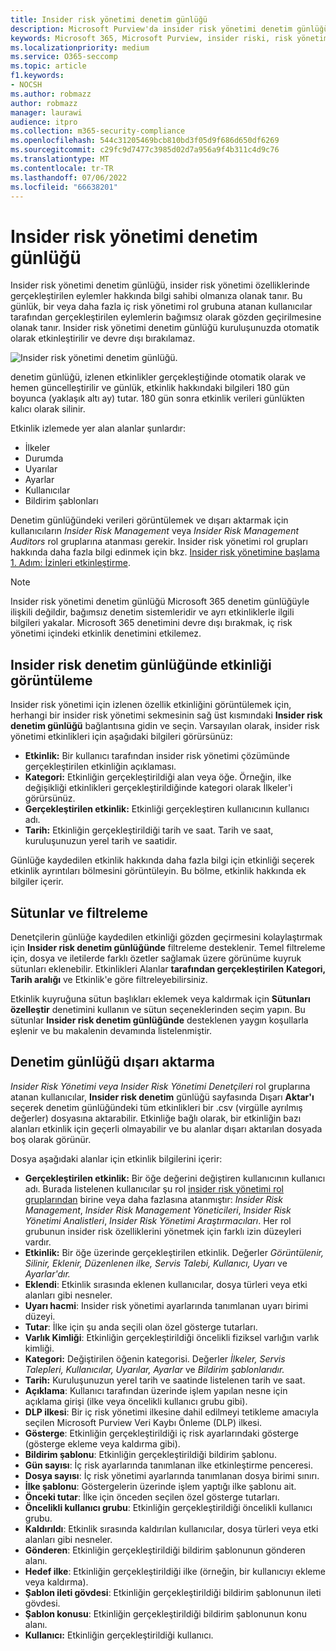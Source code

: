 ```yaml
---
title: Insider risk yönetimi denetim günlüğü
description: Microsoft Purview'da insider risk yönetimi denetim günlüğü hakkında bilgi edinin
keywords: Microsoft 365, Microsoft Purview, insider riski, risk yönetimi, uyumluluk
ms.localizationpriority: medium
ms.service: O365-seccomp
ms.topic: article
f1.keywords:
- NOCSH
ms.author: robmazz
author: robmazz
manager: laurawi
audience: itpro
ms.collection: m365-security-compliance
ms.openlocfilehash: 544c31205469bcb810bd3f05d9f686d650df6269
ms.sourcegitcommit: c29fc9d7477c3985d02d7a956a9f4b311c4d9c76
ms.translationtype: MT
ms.contentlocale: tr-TR
ms.lasthandoff: 07/06/2022
ms.locfileid: "66638201"
---
```

# <a name="insider-risk-management-audit-log"></a>Insider risk yönetimi denetim günlüğü

Insider risk yönetimi denetim günlüğü, insider risk yönetimi özelliklerinde gerçekleştirilen eylemler hakkında bilgi sahibi olmanıza olanak tanır. Bu günlük, bir veya daha fazla iç risk yönetimi rol grubuna atanan kullanıcılar tarafından gerçekleştirilen eylemlerin bağımsız olarak gözden geçirilmesine olanak tanır. Insider risk yönetimi denetim günlüğü kuruluşunuzda otomatik olarak etkinleştirilir ve devre dışı bırakılamaz.

![Insider risk yönetimi denetim günlüğü.](../media/insider-risk-audit-log.png)

denetim günlüğü, izlenen etkinlikler gerçekleştiğinde otomatik olarak ve hemen güncelleştirilir ve günlük, etkinlik hakkındaki bilgileri 180 gün boyunca (yaklaşık altı ay) tutar. 180 gün sonra etkinlik verileri günlükten kalıcı olarak silinir.

Etkinlik izlemede yer alan alanlar şunlardır:

- İlkeler
- Durumda
- Uyarılar
- Ayarlar
- Kullanıcılar
- Bildirim şablonları

Denetim günlüğündeki verileri görüntülemek ve dışarı aktarmak için kullanıcıların *Insider Risk Management* veya *Insider Risk Management Auditors* rol gruplarına atanması gerekir. Insider risk yönetimi rol grupları hakkında daha fazla bilgi edinmek için bkz. [Insider risk yönetimine başlama 1. Adım: İzinleri etkinleştirme](insider-risk-management-configure.md#step-1-required-enable-permissions-for-insider-risk-management).

> [!NOTE]
> Insider risk yönetimi denetim günlüğü Microsoft 365 denetim günlüğüyle ilişkili değildir, bağımsız denetim sistemleridir ve ayrı etkinliklerle ilgili bilgileri yakalar. Microsoft 365 denetimini devre dışı bırakmak, iç risk yönetimi içindeki etkinlik denetimini etkilemez.

## <a name="view-activity-in-the-insider-risk-audit-log"></a>Insider risk denetim günlüğünde etkinliği görüntüleme

Insider risk yönetimi için izlenen özellik etkinliğini görüntülemek için, herhangi bir insider risk yönetimi sekmesinin sağ üst kısmındaki **Insider risk denetim günlüğü** bağlantısına gidin ve seçin. Varsayılan olarak, insider risk yönetimi etkinlikleri için aşağıdaki bilgileri görürsünüz:

- **Etkinlik:** Bir kullanıcı tarafından insider risk yönetimi çözümünde gerçekleştirilen etkinliğin açıklaması.
- **Kategori:** Etkinliğin gerçekleştirildiği alan veya öğe. Örneğin, ilke değişikliği etkinlikleri gerçekleştirildiğinde  kategori olarak İlkeler'i görürsünüz.
- **Gerçekleştirilen etkinlik:** Etkinliği gerçekleştiren kullanıcının kullanıcı adı.
- **Tarih:** Etkinliğin gerçekleştirildiği tarih ve saat. Tarih ve saat, kuruluşunuzun yerel tarih ve saatidir.

Günlüğe kaydedilen etkinlik hakkında daha fazla bilgi için etkinliği seçerek etkinlik ayrıntıları bölmesini görüntüleyin. Bu bölme, etkinlik hakkında ek bilgiler içerir.

## <a name="columns-and-filtering"></a>Sütunlar ve filtreleme

Denetçilerin günlüğe kaydedilen etkinliği gözden geçirmesini kolaylaştırmak için **Insider risk denetim günlüğünde** filtreleme desteklenir. Temel filtreleme için, dosya ve iletilerde farklı özetler sağlamak üzere görünüme kuyruk sütunları eklenebilir. Etkinlikleri Alanlar **tarafından gerçekleştirilen** **Kategori, Tarih aralığı** ve Etkinlik'e göre filtreleyebilirsiniz.

Etkinlik kuyruğuna sütun başlıkları eklemek veya kaldırmak için **Sütunları özelleştir** denetimini kullanın ve sütun seçeneklerinden seçim yapın. Bu sütunlar **Insider risk denetim günlüğünde** desteklenen yaygın koşullarla eşlenir ve bu makalenin devamında listelenmiştir.

## <a name="audit-log-export"></a>Denetim günlüğü dışarı aktarma

*Insider Risk Yönetimi veya Insider Risk Yönetimi* *Denetçileri* rol gruplarına atanan kullanıcılar, **Insider risk denetim** günlüğü sayfasında Dışarı **Aktar'ı** seçerek denetim günlüğündeki tüm etkinlikleri bir .csv (virgülle ayrılmış değerler) dosyasına aktarabilir. Etkinliğe bağlı olarak, bir etkinliğin bazı alanları etkinlik için geçerli olmayabilir ve bu alanlar dışarı aktarılan dosyada boş olarak görünür.

Dosya aşağıdaki alanlar için etkinlik bilgilerini içerir:

- **Gerçekleştirilen etkinlik:** Bir öğe değerini değiştiren kullanıcının kullanıcı adı. Burada listelenen kullanıcılar şu rol [insider risk yönetimi rol gruplarından](insider-risk-management-configure.md#step-1-required-enable-permissions-for-insider-risk-management) birine veya daha fazlasına atanmıştır: *Insider Risk Management*, *Insider Risk Management Yöneticileri*, *Insider Risk Yönetimi Analistleri*, *Insider Risk Yönetimi Araştırmacıları*. Her rol grubunun insider risk özelliklerini yönetmek için farklı izin düzeyleri vardır.
- **Etkinlik:** Bir öğe üzerinde gerçekleştirilen etkinlik. Değerler *Görüntülenir, Silinir, Eklenir, Düzenlenen ilke, Servis Talebi, Kullanıcı, Uyarı* ve *Ayarlar'dır.*
- **Eklendi**: Etkinlik sırasında eklenen kullanıcılar, dosya türleri veya etki alanları gibi nesneler.
- **Uyarı hacmi**: Insider risk yönetimi ayarlarında tanımlanan uyarı birimi düzeyi.
- **Tutar**: İlke için şu anda seçili olan özel gösterge tutarları.
- **Varlık Kimliği**: Etkinliğin gerçekleştirildiği öncelikli fiziksel varlığın varlık kimliği.
- **Kategori:** Değiştirilen öğenin kategorisi. Değerler *İlkeler, Servis Talepleri, Kullanıcılar, Uyarılar, Ayarlar* ve *Bildirim şablonlarıdır.*
- **Tarih:** Kuruluşunuzun yerel tarih ve saatinde listelenen tarih ve saat.
- **Açıklama**: Kullanıcı tarafından üzerinde işlem yapılan nesne için açıklama girişi (ilke veya öncelikli kullanıcı grubu gibi).
- **DLP ilkesi**: Bir iç risk yönetimi ilkesine dahil edilmeyi tetikleme amacıyla seçilen Microsoft Purview Veri Kaybı Önleme (DLP) ilkesi.
- **Gösterge**: Etkinliğin gerçekleştirildiği iç risk ayarlarındaki gösterge (gösterge ekleme veya kaldırma gibi).
- **Bildirim şablonu**: Etkinliğin gerçekleştirildiği bildirim şablonu.
- **Gün sayısı**: İç risk ayarlarında tanımlanan ilke etkinleştirme penceresi.
- **Dosya sayısı**: İç risk yönetimi ayarlarında tanımlanan dosya birimi sınırı.
- **İlke şablonu**: Göstergelerin üzerinde işlem yaptığı ilke şablonu ait.
- **Önceki tutar**: İlke için önceden seçilen özel gösterge tutarları.
- **Öncelikli kullanıcı grubu**: Etkinliğin gerçekleştirildiği öncelikli kullanıcı grubu.
- **Kaldırıldı**: Etkinlik sırasında kaldırılan kullanıcılar, dosya türleri veya etki alanları gibi nesneler.
- **Gönderen**: Etkinliğin gerçekleştirildiği bildirim şablonunun gönderen alanı.
- **Hedef ilke**: Etkinliğin gerçekleştirildiği ilke (örneğin, bir kullanıcıyı ekleme veya kaldırma).
- **Şablon ileti gövdesi**: Etkinliğin gerçekleştirildiği bildirim şablonunun ileti gövdesi.
- **Şablon konusu**: Etkinliğin gerçekleştirildiği bildirim şablonunun konu alanı.
- **Kullanıcı:** Etkinliğin gerçekleştirildiği kullanıcı.
